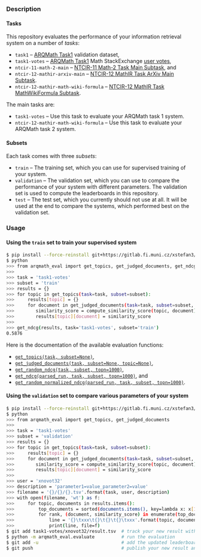 ### Description
#### Tasks
This repository evaluates the performance of your information retrieval system
on a number of *tasks*:

- `task1` – [ARQMath Task1][arqmath-task1] validation dataset,
- `task1-votes` – [ARQMath Task1][arqmath-task1] Math StackExchange [user votes][],
- `ntcir-11-math-2-main` – [NTCIR-11 Math-2 Task Main Subtask][ntcir-11-math-2], and
- `ntcir-12-mathir-arxiv-main` – [NTCIR-12 MathIR Task ArXiv Main Subtask][ntcir-12-mathir].
- `ntcir-12-mathir-math-wiki-formula` – [NTCIR-12 MathIR Task MathWikiFormula Subtask][ntcir-12-mathir].

The main tasks are:

- `task1-votes` – Use this task to evaluate your ARQMath task 1 system.
- `ntcir-12-mathir-math-wiki-formula` – Use this task to evaluate your ARQMath task 2 system.

#### Subsets
Each task comes with three *subsets*:

- `train` – The training set, which you can use for supervised training of your
  system.
- `validation` – The validation set, which you can use to compare the
  performance of your system with different parameters. The validation set is
  used to compute the leaderboards in this repository.
- `test` – The test set, which you currently should not use at all. It will be
  used at the end to compare the systems, which performed best on the
  validation set.

### Usage
#### Using the `train` set to train your supervised system

``` sh
$ pip install --force-reinstall git+https://gitlab.fi.muni.cz/xstefan3/arqmath-eval@0.0.4
$ python
>>> from arqmath_eval import get_topics, get_judged_documents, get_ndcg
>>>
>>> task = 'task1-votes'
>>> subset = 'train'
>>> results = {}
>>> for topic in get_topics(task=task, subset=subset):
>>>     results[topic] = {}
>>>     for document in get_judged_documents(task=task, subset=subset, topic=topic):
>>>        similarity_score = compute_similarity_score(topic, document)
>>>        results[topic][document] = similarity_score
>>>
>>> get_ndcg(results, task='task1-votes', subset='train')
0.5876
```

Here is the documentation of the available evaluation functions:

- [`get_topics(task, subset=None)`][get_topics],
- [`get_judged_documents(task, subset=None, topic=None)`][get_judged_documents],
- [`get_random_ndcg(task, subset, topn=1000)`][get_random_ndcg],
- [`get_ndcg(parsed_run, task, subset, topn=1000)`][get_ndcg], and
- [`get_random_normalized_ndcg(parsed_run, task, subset, topn=1000)`][get_random_normalized_ndcg].

#### Using the `validation` set to compare various parameters of your system

``` sh
$ pip install --force-reinstall git+https://gitlab.fi.muni.cz/xstefan3/arqmath-eval@0.0.4
$ python
>>> from arqmath_eval import get_topics, get_judged_documents
>>>
>>> task = 'task1-votes'
>>> subset = 'validation'
>>> results = {}
>>> for topic in get_topics(task=task, subset=subset):
>>>     results[topic] = {}
>>>     for document in get_judged_documents(task=task, subset=subset, topic=topic):
>>>        similarity_score = compute_similarity_score(topic, document)
>>>        results[topic][document] = similarity_score
>>>
>>> user = 'xnovot32'
>>> description = 'parameter1=value_parameter2=value'
>>> filename = '{}/{}/{}.tsv'.format(task, user, description)
>>> with open(filename, 'wt') as f:
>>>     for topic, documents in results.items():
>>>         top_documents = sorted(documents.items(), key=lambda x: x[1], reverse=True)[:1000]
>>>         for rank, (document, similarity_score) in enumerate(top_documents):
>>>             line = '{}\txxx\t{}\t{}\t{}\txxx'.format(topic, document, rank + 1, score)
>>>             print(line, file=f)
$ git add task1-votes/xnovot32/result.tsv  # track your new result with Git
$ python -m arqmath_eval.evaluate          # run the evaluation
$ git add -u                               # add the updated leaderboard to Git
$ git push                                 # publish your new result and the updated leaderboard
```

``` sh
```

 [arqmath-task1]:              https://www.cs.rit.edu/~dprl/ARQMath/Task1-answers.html (Task 1: Find Answers)
 [get_judged_documents]:       https://gitlab.fi.muni.cz/xstefan3/arqmath-eval/-/blob/master/scripts/common.py#L59
 [get_ndcg]:                   https://gitlab.fi.muni.cz/xstefan3/arqmath-eval/-/blob/master/scripts/common.py#L90
 [get_random_ndcg]:            https://gitlab.fi.muni.cz/xstefan3/arqmath-eval/-/blob/master/scripts/common.py#L124
 [get_random_normalized_ndcg]: https://gitlab.fi.muni.cz/xstefan3/arqmath-eval/-/blob/master/scripts/common.py#L167
 [get_topics]:                 https://gitlab.fi.muni.cz/xstefan3/arqmath-eval/-/blob/master/scripts/common.py#L34
 [ntcir-11-math-2]:            http://citeseerx.ist.psu.edu/viewdoc/download?doi=10.1.1.686.444&rep=rep1&type=pdf (NTCIR-11 Math-2 Task Overview)
 [ntcir-12-mathir]:            https://www.cs.rit.edu/~rlaz/files/ntcir12-mathir.pdf (NTCIR-12 MathIR Task Overview)
 [treceval-format]:            https://stackoverflow.com/a/8175382/657401 (How to evaluate a search/retrieval engine using trec_eval?)
 [user votes]:                 https://gitlab.fi.muni.cz/xnovot32/arqmath-data-preprocessing/-/blob/master/scripts/xml_to_qrels_tsv.py
